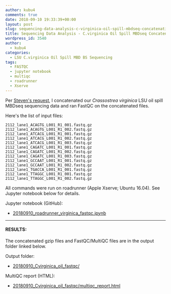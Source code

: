```yaml
---
author: kubu4
comments: true
date: 2018-09-10 19:33:39+00:00
layout: post
slug: sequencing-data-analysis-c-virginica-oil-spill-mbdseq-concatenation-fastqc
title: Sequencing Data Analysis - C.virginica Oil Spill MBDseq Concatenation & FastQC
wordpress_id: 3540
author:
  - kubu4
categories:
  - LSU C.virginica Oil Spill MBD BS Sequencing
tags:
  - FASTQC
  - jupyter notebook
  - multiqc
  - roadrunner
  - Xserve
---
```


Per [Steven's request](https://github.com/RobertsLab/resources/issues/366), I concatenated our _Crassostrea virginica_ LSU oil spill MBDseq sequencing data and ran FastQC on the concatenated files.

Here's the list of input files:

`2112_lane1_ACAGTG_L001_R1_001.fastq.gz
2112_lane1_ACAGTG_L001_R1_002.fastq.gz
2112_lane1_ATCACG_L001_R1_001.fastq.gz
2112_lane1_ATCACG_L001_R1_002.fastq.gz
2112_lane1_ATCACG_L001_R1_003.fastq.gz
2112_lane1_CAGATC_L001_R1_001.fastq.gz
2112_lane1_CAGATC_L001_R1_002.fastq.gz
2112_lane1_CAGATC_L001_R1_003.fastq.gz
2112_lane1_GCCAAT_L001_R1_001.fastq.gz
2112_lane1_GCCAAT_L001_R1_002.fastq.gz
2112_lane1_TGACCA_L001_R1_001.fastq.gz
2112_lane1_TTAGGC_L001_R1_001.fastq.gz
2112_lane1_TTAGGC_L001_R1_002.fastq.gz`

All commands were run on roadrunner (Apple Xserve; Ubuntu 16.04). See Jupyter notebook below for details.

Jupyter notebook (GitHub):





  * [20180910_roadrunner_virginica_fastqc.ipynb](https://github.com/RobertsLab/code/blob/master/notebooks/sam/20180910_roadrunner_virginica_fastqc.ipynb)





* * *





#### RESULTS:



The concatenated gzip files and FastQC/MultiQC files are in the output folder linked below.

Output folder:





  * [20180910_Cvirginica_oil_fastqc/](http://owl.fish.washington.edu/Athaliana/20180910_Cvirginica_oil_fastqc/)



MultiQC report (HTML):



  * [20180910_Cvirginica_oil_fastqc/multiqc_report.html](http://owl.fish.washington.edu/Athaliana/20180910_Cvirginica_oil_fastqc/multiqc_report.html)


